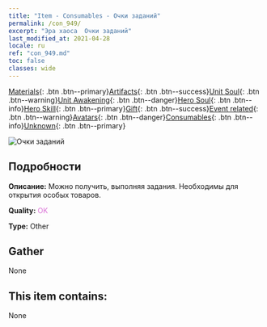 ```yaml
---
title: "Item - Consumables - Очки заданий"
permalink: /con_949/
excerpt: "Эра хаоса  Очки заданий"
last_modified_at: 2021-04-28
locale: ru
ref: "con_949.md"
toc: false
classes: wide
---
```

 [Materials](/ItemsRU/){: .btn .btn--primary}[Artifacts](/ItemsRU/Artifacts/){: .btn .btn--success}[Unit Soul](/ItemsRU/UnitSoul/){: .btn .btn--warning}[Unit Awakening](/ItemsRU/UnitAwakening/){: .btn .btn--danger}[Hero Soul](/ItemsRU/HeroSoul/){: .btn .btn--info}[Hero Skill](/ItemsRU/HeroSkill/){: .btn .btn--primary}[Gift](/ItemsRU/Gift/){: .btn .btn--success}[Event related](/ItemsRU/Events/){: .btn .btn--warning}[Avatars](/ItemsRU/Avatars/){: .btn .btn--danger}[Consumables](/ItemsRU/Consumables/){: .btn .btn--info}[Unknown](/ItemsRU/Unknown/){: .btn .btn--primary}

 ![Очки заданий](/images/t/i_40044.png)

## Подробности
 **Описание:** Можно получить, выполняя задания. Необходимы для открытия особых товаров.

 **Quality:** <span style="color: #DA70D6">OK</span>

 **Type:** Other

## Gather

  None

## This item contains:

  None

